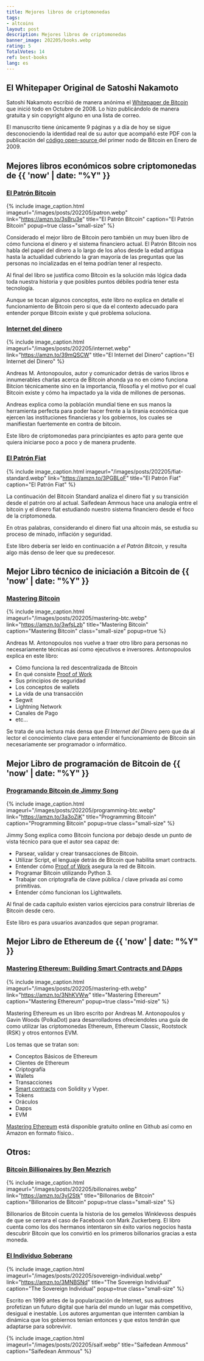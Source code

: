 ```yaml
---
title: Mejores libros de criptomonedas 
tags:
- altcoins
layout: post
description: Mejores libros de criptomonedas
banner_image: 202205/books.webp
rating: 5
TotalVotes: 14
ref: best-books
lang: es
---
```


<style>
.mid-size {
	width:  50%;
}
.small-size {
	width:  30%;
}
.mid-height {
	max-width: 400px;
}
</style>


## El Whitepaper Original de Satoshi Nakamoto

Satoshi Nakamoto escribió de manera anónima el <a rel="nofollow" href="https://bitcoin.org/files/bitcoin-paper/bitcoin_es_latam.pdf">Whitepaper de Bitcoin</a> que inició todo en Octubre de 2008. Lo hizo publicándolo de manera gratuita y sin copyright alguno en una lista de correo.

El manuscrito tiene únicamente 9 páginas y a día de hoy se sigue desconociendo la identidad real de su autor que acompañó este PDF con la publicación del <a rel="nofollow" href="https://github.com/bitcoin/bitcoin/tree/4405b78d6059e536c36974088a8ed4d9f0f29898">código open-source </a> del primer nodo de Bitcoin en Enero de 2009.

## Mejores libros económicos sobre criptomonedas de {{ 'now' | date: "%Y" }}

### <a rel="nofollow" target="_blank" href="https://amzn.to/3sBru3e" >El Patrón Bitcoin</a>

{% include image_caption.html imageurl="/images/posts/202205/patron.webp" link="https://amzn.to/3sBru3e" title="El Patrón Bitcoin" caption="El Patrón Bitcoin" popup=true class="small-size" %}

Considerado el mejor libro de Bitcoin pero también un muy buen libro de cómo funciona el dinero y el sistema financiero actual. El Patrón Bitcoin nos habla del papel del dinero a lo largo de los años desde la edad antigua hasta la actualidad cubriendo la gran mayoría de las preguntas que las personas no incializadas en el tema podrían tener al respecto.

Al final del libro se justifica como Bitcoin es la solución más lógica dada toda nuestra historia y que posibles puntos débiles podría tener esta tecnología.

Aunque se tocan algunos conceptos, este libro no explica en detalle el funcionamiento de Bitcoin pero si que da el contexto adecuado para entender porque Bitcoin existe y qué problema soluciona.

### <a rel="nofollow" href="https://amzn.to/39mQSCW" target="_blank">Internet del dinero</a>

{% include image_caption.html imageurl="/images/posts/202205/internet.webp" link="https://amzn.to/39mQSCW" title="El Internet del Dinero" caption="El Internet del Dinero" %}

Andreas M. Antonopoulos, autor y comunicador detrás de varios libros e innumerables charlas acerca de Bitcoin ahonda ya no en cómo funciona Bitcion técnicamente sino en la importancia, filosofía y el motivo por el cual Bitcoin existe y cómo ha impactado ya la vida de millones de personas.

Andreas explica como la población mundial tiene en sus manos la herramienta perfecta para poder hacer frente a la tirania económica que ejercen las instituciones financieras y los gobiernos, los cuales se manifiestan fuertemente en contra de bitcoin.

Este libro de criptomonedas para principiantes es apto para gente que quiera iniciarse poco a poco y de manera prudente.

### <a rel="nofollow" href="https://amzn.to/3PGBLoF">El Patrón Fiat</a>

{% include image_caption.html imageurl="/images/posts/202205/fiat-standard.webp" link="https://amzn.to/3PGBLoF" title="El Patrón Fiat" caption="El Patrón Fiat" %}

La continuación del Bitcoin Standard analiza el dinero fiat y su transición desde el patrón oro al actual. Saifedean Ammous hace una analogía entre el bitcoin y el dinero fiat estudiando nuestro sistema financiero desde el foco de la criptomoneda.

En otras palabras, considerando el dinero fiat una altcoin más, se estudia su proceso de minado, inflación y seguridad.

Este libro debería ser leido en continuación a *el Patrón Bitcoin*, y resulta algo más denso de leer que su predecesor.

## Mejor Libro técnico de iniciación a Bitcoin de {{ 'now' | date: "%Y" }}

### <a rel="nofollow" href="https://amzn.to/3wfsLzb" target="_blank">Mastering Bitcoin</a>

{% include image_caption.html imageurl="/images/posts/202205/mastering-btc.webp" link="https://amzn.to/3wfsLzb" title="Mastering Bitcoin" caption="Mastering Bitcoin" class="small-size" popup=true %}

Andreas M. Antonopoulos nos vuelve a traer otro libro para personas no necesariamente técnicas así como ejecutivos e inversores. Antonopoulos explica en este libro:
- Cómo funciona la red descentralizada de Bitcoin
- En qué consiste [Proof of Work](/que-es-proof-of-work/)
- Sus principios de seguridad
- Los conceptos de wallets
- La vida de una transacción
- Segwit
- Lightning Network
- Canales de Pago
- etc...

Se trata de una lectura más densa que *El Internet del Dinero* pero que da al lector el conocimiento clave para entender el funcionamiento de Bitcoin sin necesariamente ser programador o informático.

## Mejor Libro de programación de Bitcoin de {{ 'now' | date: "%Y" }}

### <a rel="nofollow" href="https://amzn.to/3a3oZjK" target="_blank">Programando Bitcoin de Jimmy Song</a>

{% include image_caption.html imageurl="/images/posts/202205/programming-btc.webp" link="https://amzn.to/3a3oZjK" title="Programming Bitcoin" caption="Programming Bitcoin" popup=true class="small-size" %}

Jimmy Song explica como Bitcoin funciona por debajo desde un punto de vista técnico para que el autor sea capaz de:

- Parsear, validar y crear transacciones de Bitcoin.
- Utilizar Script, el lenguaje detrás de Bitcoin que habilita smart contracts.
- Entender cómo [Proof of Work](/que-es-proof-of-work/) asegura la red de Bitcoin.
- Programar Bitcoin utilizando Python 3.
- Trabajar con criptografía de clave pública / clave privada así como primitivas.
- Entender cómo  funcionan los Lightwallets.

Al final de cada capítulo existen varios ejercicios para construir librerias de Bitcoin desde cero.

Este libro es para usuarios avanzados que sepan programar.

## Mejor Libro de Ethereum de {{ 'now' | date: "%Y" }}

### <a rel="nofollow" href="https://amzn.to/3NhKVWw" target="_blank">Mastering Ethereum: Building Smart Contracts and DApps</a>

{% include image_caption.html imageurl="/images/posts/202205/mastering-eth.webp" link="https://amzn.to/3NhKVWw" title="Mastering Ethereum" caption="Mastering Ethereum" popup=true class="mid-size" %}

Mastering Ethereum es un libro escrito por Andreas M. Antonopoulos y Gavin Woods (PolkaDot) para desarrolladores ofreciendoles una guía de como utilizar las criptomonedas Ethereum, Ethereum Classic, Rootstock (RSK) y otros entornos EVM.

Los temas que se tratan son:
- Conceptos Básicos de Ethereum
- Clientes de Ethereum
- Criptografía
- Wallets
- Transacciones
- [Smart contracts](/que-es-un-smart-contract/) con Solidity y Vyper.
- Tokens
- Oráculos
- Dapps
- EVM

<a rel="nofollow" href="https://github.com/ethereumbook/ethereumbook">Mastering Ethereum</a> está disponible gratuito online en Github así como en Amazon en formato físico..

## Otros:

### <a rel="nofollow" href="https://amzn.to/3yI2Stk" target="_blank">Bitcoin Billionaires by Ben Mezrich</a>

{% include image_caption.html imageurl="/images/posts/202205/billonaires.webp" link="https://amzn.to/3yI2Stk" title="Billonarios de Bitcoin" caption="Billonarios de Bitcoin" popup=true class="small-size" %}

Billonarios de Bitcoin cuenta la historia de los gemelos Winklevoss después de que se cerrara el caso de Facebook con Mark Zuckerberg. El libro cuenta como los dos hermanos intentaron sin éxito varios negocios hasta descubrir Bitcoin que los convirtió en los primeros billonarios gracias a esta moneda.


### <a rel="nofollow" href="https://amzn.to/3MNBSNd">El Individuo Soberano</a>

{% include image_caption.html imageurl="/images/posts/202205/sovereign-individual.webp" link="https://amzn.to/3MNBSNd" title="The Sovereign Individual" caption="The Sovereign Individual" popup=true class="small-size" %}

Escrito en 1999 antes de la popularización de Internet, sus autroes profetizan un futuro digital que haría del mundo un lugar más competitivo, desigual e inestable. Los autores argumentan que internten cambian la dinámica que los gobiernos tenían entonces y que estos tendrán que adaptarse para sobrevivir.


{% include image_caption.html imageurl="/images/posts/202205/saif.webp" title="Saifedean Ammous" caption="Saifedean Ammous" %}